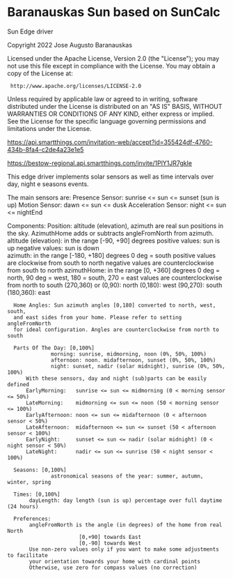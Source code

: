 # Baranauskas Sun based on SunCalc

Sun Edge driver

Copyright 2022 Jose Augusto Baranauskas

Licensed under the Apache License, Version 2.0 (the "License"); you may not use this file except in compliance with the License. You may obtain a copy of the License at:

     http://www.apache.org/licenses/LICENSE-2.0

Unless required by applicable law or agreed to in writing, software distributed under the License is distributed on an "AS IS" BASIS, WITHOUT WARRANTIES OR CONDITIONS OF ANY KIND, either express or implied. See the License for the specific language governing permissions and limitations under the License.

https://api.smartthings.com/invitation-web/accept?id=355424df-4760-434b-8fa4-c2de4a23e1e5

https://bestow-regional.api.smartthings.com/invite/1PlY1JR7gkle

This edge driver implements solar sensors as well as time intervals over day, night e seasons events.

  The main sensors are:
      Presence Sensor:     sunrise <= sun <= sunset (sun is up)
      Motion Sensor:       dawn <= sun <= dusk
      Acceleration Sensor: night <= sun <= nightEnd

  Components:
      Position: altitude (elevation), azimuth are real sun positions in
      the sky. AzimuthHome adds or subtracts angleFromNorth from azimuth.
         altitude (elevation): in the range [-90, +90] degrees
                  positive values: sun is up
                  negative values: sun is down               
         azimuth: in the range [-180, +180] degrees
                  0 deg = south
                  positive values are clockwise from south to north
                  negative values are counterclockwise from south to north
         azimuthHome: in the range [0, +360] degrees
                  0 deg = north, 90 deg = west, 180 = south, 270 = east
                  values are counterclockwise from north  to south
                  (270,360) or (0,90): north
                  (0,180): west
                  (90,270): south
                  (180,360): east

      Home Angles: Sun azimuth angles [0,180] converted to north, west, south,
      and east sides from your home. Please refer to setting angleFromNorth
      for ideal configuration. Angles are counterclockwise from north to south

      Parts Of The Day: [0,100%]
                  morning: sunrise, midmorning, noon (0%, 50%, 100%)
                  afternoon: noon. midafternoon, sunset (0%, 50%, 100%)
                  night: sunset, nadir (solar midnight), sunrise (0%, 50%, 100%)
          With these sensors, day and night (sub)parts can be easily defined
          EarlyMorning:   sunrise <= sun <= midmorning (0 < morning sensor <= 50%)
          LateMorning:    midmorning <= sun <= noon (50 < morning sensor <= 100%)
          EarlyAfternoon: noon <= sun <= midafternoon (0 < afternoon sensor < 50%)
          LateAfternoon:  midafternoon <= sun <= sunset (50 < afternoon sensor < 100%)
          EarlyNight:     sunset <= sun <= nadir (solar midnight) (0 < night sensor < 50%)
          LateNight:      nadir <= sun <= sunrise (50 < night sensor < 100%)

      Seasons: [0,100%]
                  astronomical seasons of the year: summer, autumn, winter, spring    

      Times: [0,100%]
           dayLength: day length (sun is up) percentage over full daytime (24 hours)

      Preferences:
           angleFromNorth is the angle (in degrees) of the home from real North
                           [0,+90] towards East
                           [0,-90] towards West
           Use non-zero values only if you want to make some adjustments to facilitate
           your orientation towards your home with cardinal points
           Otherwise, use zero for compass values (no correction)
